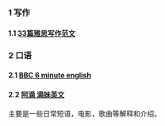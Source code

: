 ### 1 写作

#### 1.1 [33篇雅思写作范文](http://blog.peimin.org/?p=564)

### 2 口语

#### 2.1 [BBC 6 minute english](http://www.bbc.co.uk/learningenglish/english/features/6-minute-english)

#### 2.2 [阿滴 滴妹英文](https://www.youtube.com/channel/UCeo3JwE3HezUWFdVcehQk9Q/featured)

主要是一些日常短语，电影，歌曲等解释和介绍。

